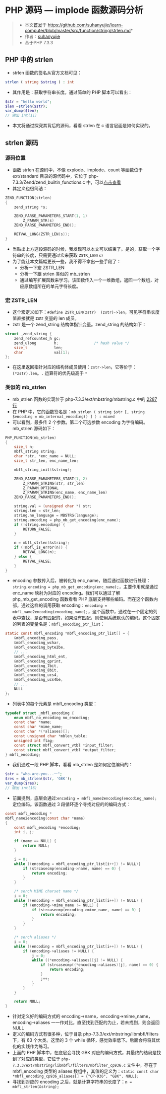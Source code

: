 # PHP 源码 — implode 函数源码分析
>* 本文[首发](https://github.com/suhanyujie/learn-computer/blob/master/src/function/string/strlen.md)于 https://github.com/suhanyujie/learn-computer/blob/master/src/function/string/strlen.md* 
>* 作者：[suhanyujie](https://github.com/suhanyujie)
>* 基于PHP 7.3.3

## PHP 中的 strlen
* strlen 函数的签名从官方文档可见：

```php
strlen ( string $string ) : int
```

* 其作用是：获取字符串长度。通过简单的 PHP 脚本可以看出：

```php
$str = "hello world";
$len =strlen($str);
var_dump($len);
// 输出 int(11)
```

* 本文将通过探究其背后的源码，看看 strlen 在 c 语言层面是如何实现的。

## strlen 源码
### 源码位置
* 函数 strlen 在源码中，不像 explode、implode、count 等函数位于 ext/standard 目录的源代码中，它位于 php-7.3.3/Zend/zend_builtin_functions.c 中，可以[点击查看](https://github.com/php/php-src/blob/9ebd7f36b1bcbb2b425ab8e903846f3339d6d566/Zend/zend_builtin_functions.c#L577)
* 其定义也很简洁：

```c
ZEND_FUNCTION(strlen)
{
	zend_string *s;

	ZEND_PARSE_PARAMETERS_START(1, 1)
		Z_PARAM_STR(s)
	ZEND_PARSE_PARAMETERS_END();

	RETVAL_LONG(ZSTR_LEN(s));
}
```

* 当贴出上方这段源码的时候，我发现可以本文可以结束了。是的，获取一个字符串的长度，只需要通过宏来获取 `ZSTR_LEN(s)`
* 为了能让本文篇幅更长一些，我不得不拿出一些手段了：
    * 分析一下宏 ZSTR_LEN
    * 分析一下跟 strlen 类似的 mb_strlen
    * 通过编写扩展函数来学习。该函数传入一个一维数组，返回一个数组，对应原数组所在的单元字符长度。

### 宏 ZSTR_LEN
* 这个宏定义如下：`#define ZSTR_LEN(zstr)  (zstr)->len`，可见字符串长度值直接就是 zstr 变量的 len 成员。
* zstr 是一个 zend_string 结构体指针变量。zend_string 的结构如下：

```c
struct _zend_string {
	zend_refcounted_h gc;
	zend_ulong        h;                /* hash value */
	size_t            len;
	char              val[1];
};
```

* 在这里返回指针对应的结构体成员使用：`zstr->len`，它等价于：`(*zstr).len`。`.` 运算符的优先级高于 `*`

### 类似的 mb_strlen
* mb_strlen 函数的实现位于 php-7.3.3/ext/mbstring/mbstring.c 中的 [2287 行](https://github.com/php/php-src/blob/9ebd7f36b1bcbb2b425ab8e903846f3339d6d566/ext/mbstring/mbstring.c#L2287)
* 在 PHP 中，它的函数签名是：`mb_strlen ( string $str [, string $encoding = mb_internal_encoding() ] ) : mixed`
* 可以看到，最多传 2 个参数。第二个可选参数 encoding 为字符编码。mb_strlen 源码如下：

```c
PHP_FUNCTION(mb_strlen)
{
	size_t n;
	mbfl_string string;
	char *str, *enc_name = NULL;
	size_t str_len, enc_name_len;

	mbfl_string_init(&string);

	ZEND_PARSE_PARAMETERS_START(1, 2)
		Z_PARAM_STRING(str, str_len)
		Z_PARAM_OPTIONAL
		Z_PARAM_STRING(enc_name, enc_name_len)
	ZEND_PARSE_PARAMETERS_END();

	string.val = (unsigned char *) str;
	string.len = str_len;
	string.no_language = MBSTRG(language);
	string.encoding = php_mb_get_encoding(enc_name);
	if (!string.encoding) {
		RETURN_FALSE;
	}

	n = mbfl_strlen(&string);
	if (!mbfl_is_error(n)) {
		RETVAL_LONG(n);
	} else {
		RETVAL_FALSE;
	}
}
```

* encoding 参数传入后，被转化为 enc_name，随后通过函数进行处理：`string.encoding = php_mb_get_encoding(enc_name);`，主要作用就是通过 enc_name 映射为对应的 encoding。我们可以通过了解 php_mb_get_encoding 函数看看 PHP 底层支持哪些编码。而在这个函数内部，通过这样的调用获取 encoding：`encoding = mbfl_name2encoding(encoding_name);`，这个函数中，通过在一个固定的列表中查找，是否有匹配的，如果没有匹配，则使用系统默认的编码。这个固定的列表的变量名是：`mbfl_encoding_ptr_list`：

```c
static const mbfl_encoding *mbfl_encoding_ptr_list[] = {
	&mbfl_encoding_pass,
	&mbfl_encoding_wchar,
	&mbfl_encoding_byte2be,
	// ...
	&mbfl_encoding_html_ent,
	&mbfl_encoding_qprint,
	&mbfl_encoding_7bit,
	&mbfl_encoding_8bit,
	&mbfl_encoding_ucs4,
	&mbfl_encoding_ucs4be,
	// ...
	NULL
};
```

* 列表中的每个元素是 mbfl_encoding 类型：

```c
typedef struct _mbfl_encoding {
	enum mbfl_no_encoding no_encoding;
	const char *name;
	const char *mime_name;
	const char *(*aliases)[];
	const unsigned char *mblen_table;
	unsigned int flag;
	const struct mbfl_convert_vtbl *input_filter;
	const struct mbfl_convert_vtbl *output_filter;
} mbfl_encoding;
```

* 我们通过一段 PHP 脚本，看看 mb_strlen 是如何定位编码的：

```php
$str = "who-are-you...一";
$res = mb_strlen($str, 'GBK');
var_dump($res);
// 输出 int(16)
```

* 前面提到，底层会通过:`encoding = mbfl_name2encoding(encoding_name);` 定位编码。该函数通过 3 段循环逐个寻找对应的的编码方式：

```c
const mbfl_encoding *
mbfl_name2encoding(const char *name)
{
	const mbfl_encoding *encoding;
	int i, j;

	if (name == NULL) {
		return NULL;
	}

 	i = 0;
 	while ((encoding = mbfl_encoding_ptr_list[i++]) != NULL){
		if (strcasecmp(encoding->name, name) == 0) {
			return encoding;
		}
	}

 	/* serch MIME charset name */
 	i = 0;
 	while ((encoding = mbfl_encoding_ptr_list[i++]) != NULL) {
		if (encoding->mime_name != NULL) {
			if (strcasecmp(encoding->mime_name, name) == 0) {
				return encoding;
			}
		}
	}

 	/* serch aliases */
 	i = 0;
 	while ((encoding = mbfl_encoding_ptr_list[i++]) != NULL) {
		if (encoding->aliases != NULL) {
 			j = 0;
 			while ((*encoding->aliases)[j] != NULL) {
				if (strcasecmp((*encoding->aliases)[j], name) == 0) {
					return encoding;
				}
				j++;
			}
		}
	}

	return NULL;
}
```

* 针对定义好的编码方式的 encoding->name，encoding->mime_name，encoding->aliases 一一作对比，直至找到匹配的为止，若未找到，则会返回 NULL
* 定义的编码方式有很多种，位于目录 php-7.3.3/ext/mbstring/libmbfl/filters 下，有 63 个大类。这里的 3 个 while 循环，感觉效率低下。后面会将将其优化的实践作为练习。
* 上面的 PHP 脚本中，在底层会寻找 GBK 对应的编码方式，其最终的结局是找到了对应的类型，它位于 `php-7.3.3/ext/mbstring/libmbfl/filters/mbfilter_cp936.c` 文件中，存在于 mbfl_encoding 类型的 aliases 数组中，其值的定义为：`static const char *mbfl_encoding_cp936_aliases[] = {"CP-936", "GBK", NULL};`
* 寻找到对应的 encoding 之后，就是计算字符串的长度了：`n = mbfl_strlen(&string);`





